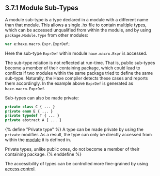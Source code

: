## 3.7.1 Module Sub-Types

A module sub-type is a type declared in a module with a different name than that module. This allows a single .hx file to contain multiple types, which can be accessed unqualified from within the module, and by using `package.Module.Type` from other modules:

```haxe
var e:haxe.macro.Expr.ExprDef;
```

Here the sub-type `ExprDef` within module `haxe.macro.Expr` is accessed. 

The sub-type relation is not reflected at run-time. That is, public sub-types become a member of their containing package, which could lead to conflicts if two modules within the same package tried to define the same sub-type. Naturally, the Haxe compiler detects these cases and reports them accordingly. In the example above `ExprDef` is generated as `haxe.macro.ExprDef`.

Sub-types can also be made private:

```haxe
private class C { ... }
private enum E { ... }
private typedef T { ... }
private abstract A { ... }
```

{% define "Private type" %}
A type can be made private by using the `private` modifier. As a result, the type can only be directly accessed from within the [module](dictionary.md#define-module) it is defined in.

Private types, unlike public ones, do not become a member of their containing package.
{% enddefine %}

The accessibility of types can be controlled more fine-grained by using [access control](lf-access-control.md).
